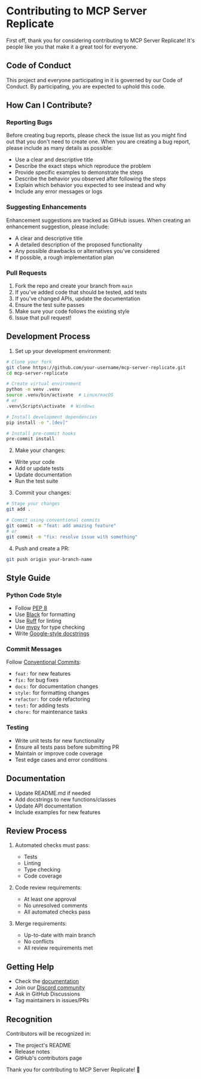# Contributing to MCP Server Replicate

First off, thank you for considering contributing to MCP Server Replicate! It's people like you that make it a great tool for everyone.

## Code of Conduct

This project and everyone participating in it is governed by our Code of Conduct. By participating, you are expected to uphold this code.

## How Can I Contribute?

### Reporting Bugs

Before creating bug reports, please check the issue list as you might find out that you don't need to create one. When you are creating a bug report, please include as many details as possible:

- Use a clear and descriptive title
- Describe the exact steps which reproduce the problem
- Provide specific examples to demonstrate the steps
- Describe the behavior you observed after following the steps
- Explain which behavior you expected to see instead and why
- Include any error messages or logs

### Suggesting Enhancements

Enhancement suggestions are tracked as GitHub issues. When creating an enhancement suggestion, please include:

- A clear and descriptive title
- A detailed description of the proposed functionality
- Any possible drawbacks or alternatives you've considered
- If possible, a rough implementation plan

### Pull Requests

1. Fork the repo and create your branch from `main`
2. If you've added code that should be tested, add tests
3. If you've changed APIs, update the documentation
4. Ensure the test suite passes
5. Make sure your code follows the existing style
6. Issue that pull request!

## Development Process

1. Set up your development environment:

```bash
# Clone your fork
git clone https://github.com/your-username/mcp-server-replicate.git
cd mcp-server-replicate

# Create virtual environment
python -m venv .venv
source .venv/bin/activate  # Linux/macOS
# or
.venv\Scripts\activate  # Windows

# Install development dependencies
pip install -e ".[dev]"

# Install pre-commit hooks
pre-commit install
```

2. Make your changes:

- Write your code
- Add or update tests
- Update documentation
- Run the test suite

3. Commit your changes:

```bash
# Stage your changes
git add .

# Commit using conventional commits
git commit -m "feat: add amazing feature"
# or
git commit -m "fix: resolve issue with something"
```

4. Push and create a PR:

```bash
git push origin your-branch-name
```

## Style Guide

### Python Code Style

- Follow [PEP 8](https://www.python.org/dev/peps/pep-0008/)
- Use [Black](https://github.com/psf/black) for formatting
- Use [Ruff](https://github.com/astral-sh/ruff) for linting
- Use [mypy](https://github.com/python/mypy) for type checking
- Write [Google-style docstrings](https://google.github.io/styleguide/pyguide.html#38-comments-and-docstrings)

### Commit Messages

Follow [Conventional Commits](https://www.conventionalcommits.org/):

- `feat:` for new features
- `fix:` for bug fixes
- `docs:` for documentation changes
- `style:` for formatting changes
- `refactor:` for code refactoring
- `test:` for adding tests
- `chore:` for maintenance tasks

### Testing

- Write unit tests for new functionality
- Ensure all tests pass before submitting PR
- Maintain or improve code coverage
- Test edge cases and error conditions

## Documentation

- Update README.md if needed
- Add docstrings to new functions/classes
- Update API documentation
- Include examples for new features

## Review Process

1. Automated checks must pass:

   - Tests
   - Linting
   - Type checking
   - Code coverage

2. Code review requirements:

   - At least one approval
   - No unresolved comments
   - All automated checks pass

3. Merge requirements:
   - Up-to-date with main branch
   - No conflicts
   - All review requirements met

## Getting Help

- Check the [documentation](docs/)
- Join our [Discord community](https://discord.gg/cursor)
- Ask in GitHub Discussions
- Tag maintainers in issues/PRs

## Recognition

Contributors will be recognized in:

- The project's README
- Release notes
- GitHub's contributors page

Thank you for contributing to MCP Server Replicate! 🎉
